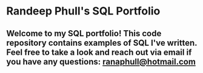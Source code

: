 # Randeep Phull's SQL Portfolio

## Welcome to my SQL portfolio! This code repository contains examples of SQL I've written. Feel free to take a look and reach out via email if you have any questions: ranaphull@hotmail.com

